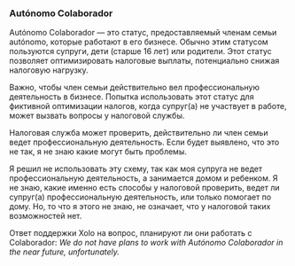 ### Autónomo Colaborador

Autónomo Colaborador — это статус, предоставляемый членам семьи autónomo,
которые работают в его бизнесе. Обычно этим статусом пользуются
супруги, дети (старше 16 лет) или родители. Этот статус позволяет
оптимизировать налоговые выплаты, потенциально снижая налоговую нагрузку.

Важно, чтобы член семьи действительно вел профессиональную деятельность в
бизнесе. Попытка использовать этот статус для фиктивной
оптимизации налогов, когда супруг(а) не участвует в работе, может вызвать
вопросы у налоговой службы.

Налоговая служба может проверить, действительно ли член семьи ведет
профессиональную деятельность. Если будет выявлено, что это не так, я не
знаю какие могут быть проблемы.

Я решил не использовать эту схему, так как моя супруга не ведет
профессиональную деятельность, а занимается домом и ребенком. Я не
знаю, какие именно есть способы у налоговой проверить, ведет ли супруг(а)
профессиональную деятельность, или только помогает по дому. Но, то
что я этого не знаю, не означает, что у налоговой таких возможностей нет.

Ответ поддержки Xolo на вопрос, планируют ли они работать с Colaborador: _We
do not have plans to work with Autónomo Colaborador in the near
future, unfortunately._
